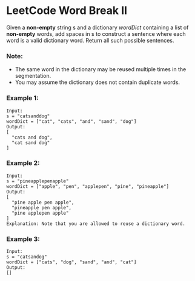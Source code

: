 # LeetCode Word Break II
Given a **non-empty** string s and a dictionary *wordDict* containing a list of **non-empty** words, add spaces in s to construct a sentence where each word is a valid dictionary word. Return all such possible sentences.

### Note:

* The same word in the dictionary may be reused multiple times in the segmentation.
* You may assume the dictionary does not contain duplicate words.

### Example 1:
```
Input:
s = "catsanddog"
wordDict = ["cat", "cats", "and", "sand", "dog"]
Output:
[
  "cats and dog",
  "cat sand dog"
]
```

### Example 2:
```
Input:
s = "pineapplepenapple"
wordDict = ["apple", "pen", "applepen", "pine", "pineapple"]
Output:
[
  "pine apple pen apple",
  "pineapple pen apple",
  "pine applepen apple"
]
Explanation: Note that you are allowed to reuse a dictionary word.
```

### Example 3:
```
Input:
s = "catsandog"
wordDict = ["cats", "dog", "sand", "and", "cat"]
Output:
[]
```